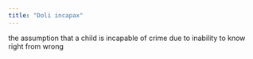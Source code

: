 ```yaml
---
title: "Doli incapax"
---
```

the assumption that a child is incapable of crime due to inability to know right from wrong

